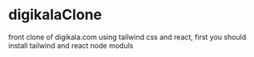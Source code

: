 # digikalaClone
front clone of digikala.com using tailwind css and react, first you should install tailwind and react node moduls
